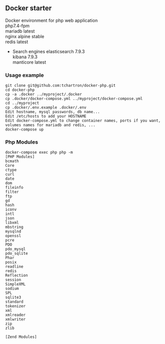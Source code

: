 ## Docker starter  

Docker environment for php web application  
php7.4-fpm  
mariadb latest  
nginx alpine stable  
redis latest  
- Search engines
elasticsearch 7.9.3  
kibana 7.9.3  
manticore latest  

### Usage example
```
git clone git@github.com:tchartron/docker-php.git
cd docker-php
cp -a .docker ../myproject/.docker
cp .docker/docker-compose.yml ../myproject/docker-compose.yml
cd ../myproject
cp .docker/.env.example .docker/.env
Edit hostname, mysql passwords, db name... 
Edit /etc/hosts to add your HOSTNAME
Edit docker-compose.yml to change container names, ports if you want, volumes names for mariadb and redis, ...
docker-compose up
```

### Php Modules  
```
docker-compose exec php php -m
[PHP Modules]
bcmath
Core
ctype
curl
date
dom
fileinfo
filter
ftp
gd
hash
iconv
intl
json
libxml
mbstring
mysqlnd
openssl
pcre
PDO
pdo_mysql
pdo_sqlite
Phar
posix
readline
redis
Reflection
session
SimpleXML
sodium
SPL
sqlite3
standard
tokenizer
xml
xmlreader
xmlwriter
zip
zlib

[Zend Modules]
```
